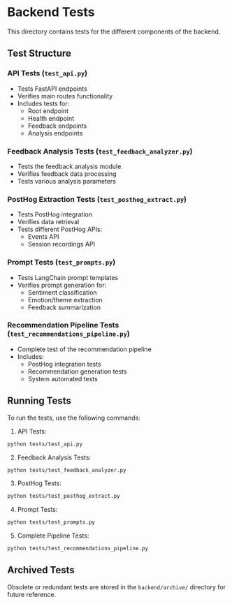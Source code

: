 # Backend Tests

This directory contains tests for the different components of the backend.

## Test Structure

### API Tests (`test_api.py`)
- Tests FastAPI endpoints
- Verifies main routes functionality
- Includes tests for:
  - Root endpoint
  - Health endpoint
  - Feedback endpoints
  - Analysis endpoints

### Feedback Analysis Tests (`test_feedback_analyzer.py`)
- Tests the feedback analysis module
- Verifies feedback data processing
- Tests various analysis parameters

### PostHog Extraction Tests (`test_posthog_extract.py`)
- Tests PostHog integration
- Verifies data retrieval
- Tests different PostHog APIs:
  - Events API
  - Session recordings API

### Prompt Tests (`test_prompts.py`)
- Tests LangChain prompt templates
- Verifies prompt generation for:
  - Sentiment classification
  - Emotion/theme extraction
  - Feedback summarization

### Recommendation Pipeline Tests (`test_recommendations_pipeline.py`)
- Complete test of the recommendation pipeline
- Includes:
  - PostHog integration tests
  - Recommendation generation tests
  - System automated tests

## Running Tests

To run the tests, use the following commands:

1. API Tests:
```bash
python tests/test_api.py
```

2. Feedback Analysis Tests:
```bash
python tests/test_feedback_analyzer.py
```

3. PostHog Tests:
```bash
python tests/test_posthog_extract.py
```

4. Prompt Tests:
```bash
python tests/test_prompts.py
```

5. Complete Pipeline Tests:
```bash
python tests/test_recommendations_pipeline.py
```

## Archived Tests

Obsolete or redundant tests are stored in the `backend/archive/` directory for future reference. 